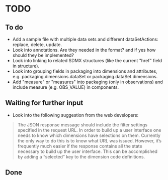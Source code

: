 # TODO

## To do

- Add a sample file with multiple data sets and different dataSetActions: replace, delete, update.
- Look into annotations. Are they needed in the format? and if yes how should they be implemented?
- Look into linking to related SDMX structures (like the current "href" field in structure).
- Look into grouping fields in packaging into dimensions and attributes, e.g. packaging.dimensions.dataSet or
packaging.dataSet.dimensions.
- Add "measure" or "measures" into packaging (only in observations) and include measure (e.g. OBS_VALUE) in components. 

## Waiting for further input

- Look into the following suggestion from the web developers:

> The JSON response message should include the filter settings specified in the request URL. 
> In order to build up a user interface one needs to know which dimensions have selections on them. 
> Currently the only way to do this is to know what URL was issued. 
> However, it’s frequently much easier if the response contains all the state necessary to build up the user interface. 
> This can be accomplished by adding a “selected” key to the dimension code definitions.

## Done
